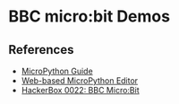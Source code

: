 # BBC micro:bit Demos

## References
* [MicroPython Guide](http://microbit.org/guide/python/)
* [Web-based MicroPython Editor](python.microbit.org/editor.html)
* [HackerBox 0022: BBC Micro:Bit](https://www.instructables.com/id/HackerBox-0022-BBC-MicroBit/)
